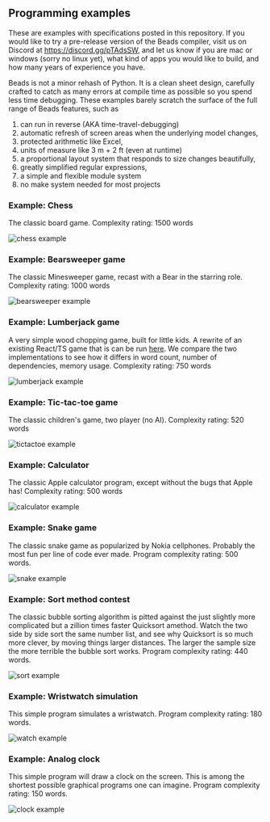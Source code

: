 
## Programming examples

These are examples with specifications posted in this repository.
If you would like to try a pre-release version of the Beads compiler, visit us on Discord at https://discord.gg/pTAdsSW, and let us know if you are mac or windows (sorry no linux yet), what kind of apps you would like to build, and how many years of experience you have.

Beads is not a minor rehash of Python. It is a clean sheet design, carefully crafted to catch as many errors at compile time as possible so you spend less time debugging. These examples barely scratch the surface of the full range of Beads features, such as 
1. can run in reverse (AKA time-travel-debugging) 
2. automatic refresh of screen areas when the underlying model changes, 
3. protected arithmetic like Excel, 
4. units of measure like 3 m + 2 ft (even at runtime)
5. a proportional layout system that responds to size changes beautifully, 
6. greatly simplified regular expressions, 
7. a simple and flexible module system 
8. no make system needed for most projects

### Example: Chess

The classic board game. Complexity rating: 1500 words

![chess example](http://magicmouse.com/beads/examples/chess/chess.png)

### Example: Bearsweeper game

The classic Minesweeper game, recast with a Bear in the starring role. Complexity rating: 1000 words

![bearsweeper example](http://magicmouse.com/beads/examples/bearsweeper/game1_small.png)

### Example: Lumberjack game

A very simple wood chopping game, built for little kids. A rewrite of an existing React/TS game that is can be run [here](https://lumber-jack.netlify.com/). We compare the two implementations to see how it differs in word count, number of dependencies, memory usage. Complexity rating: 750 words

![lumberjack example](http://magicmouse.com/beads/examples/lumberjack/lumberjack_screenshot.jpg)

### Example: Tic-tac-toe game

The classic children's game, two player (no AI). Complexity rating: 520 words

![tictactoe example](http://magicmouse.com/beads/examples/TicTacToe/tictactoe.gif)

### Example: Calculator

The classic Apple calculator program, except without the bugs that Apple has! Complexity rating: 500 words

![calculator example](http://magicmouse.com/beads/examples/calculator/calculator.gif)

### Example: Snake game

The classic snake game as popularized by Nokia cellphones. Probably the most fun per line of code ever made. Program complexity rating: 500 words.

![snake example](http://magicmouse.com/beads/examples/snake/snake_animated.gif)

### Example: Sort method contest

The classic bubble sorting algorithm is pitted against the just slightly more complicated but a zillion times faster Quicksort amethod. Watch the two side by side sort the same number list, and see why Quicksort is so much more clever, by moving things larger distances. The larger the sample size the more terrible the bubble sort works. Program complexity rating: 440 words.

![sort example](http://magicmouse.com/beads/examples/sort_contest/screenshot_bubble_400.png)

### Example: Wristwatch simulation

This simple program simulates a wristwatch. Program complexity rating: 180 words.

![watch example](http://magicmouse.com/beads/examples/watch/watch_example_animated.gif)

### Example: Analog clock

This simple program will draw a clock on the screen. This is among the shortest possible graphical programs one can imagine. Program complexity rating: 150 words.

![clock example](http://magicmouse.com/beads/examples/clock/clock_screenshot_anim.gif)

